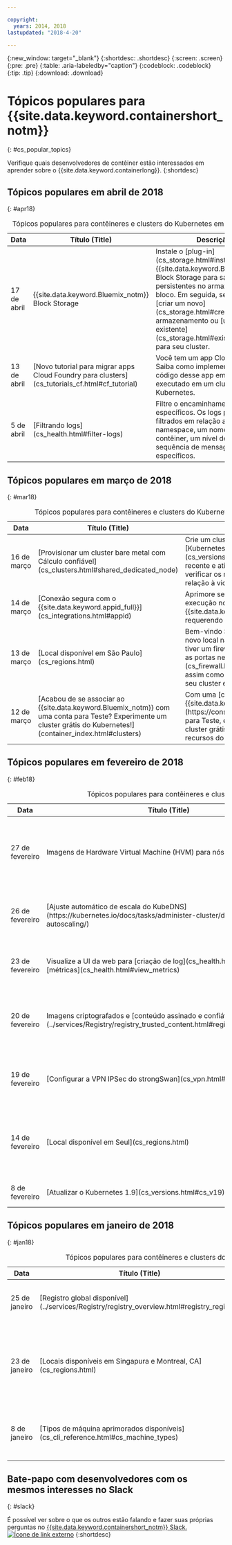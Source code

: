 ```yaml
---

copyright:
  years: 2014, 2018
lastupdated: "2018-4-20"

---
```


{:new_window: target="_blank"}
{:shortdesc: .shortdesc}
{:screen: .screen}
{:pre: .pre}
{:table: .aria-labeledby="caption"}
{:codeblock: .codeblock}
{:tip: .tip}
{:download: .download}


# Tópicos populares para {{site.data.keyword.containershort_notm}}
{: #cs_popular_topics}

Verifique quais desenvolvedores de contêiner estão interessados em aprender sobre o {{site.data.keyword.containerlong}}.
{:shortdesc}

## Tópicos populares em abril de 2018
{: #apr18}

<table summary="A tabela mostra tópicos populares. As linhas devem ser lidas da esquerda para a direita, com a data na coluna um, o título do recurso na coluna dois e uma descrição na coluna três.">
<caption>Tópicos populares para contêineres e clusters do Kubernetes em abril de 2018</caption>
<thead>
<th>Data</th>
<th>Título (Title)</th>
<th>Descrição</th>
</thead>
<tbody>
<tr>
<td>17 de abril</td>
<td>{{site.data.keyword.Bluemix_notm}} Block Storage</td>
<td>Instale o [plug-in](cs_storage.html#install_block) do {{site.data.keyword.Bluemix_notm}} Block Storage para salvar dados persistentes no armazenamento de bloco. Em seguida, será possível [criar um novo](cs_storage.html#create) bloco de armazenamento ou [usar um existente](cs_storage.html#existing_block) para seu cluster.</td>
</tr>
<tr>
<td>13 de abril</td>
<td>[Novo tutorial para migrar apps Cloud Foundry para clusters](cs_tutorials_cf.html#cf_tutorial)</td>
<td>Você tem um app Cloud Foundry? Saiba como implementar o mesmo código desse app em um contêiner executado em um cluster do Kubernetes.</td>
</tr>
<tr>
<td>5 de abril</td>
<td>[Filtrando logs](cs_health.html#filter-logs)</td>
<td>Filtre o encaminhamento dos logs específicos. Os logs podem ser filtrados em relação a um namespace, um nome de contêiner, um nível de log e uma sequência de mensagem específicos.</td>
</tr>
</tbody></table>

## Tópicos populares em março de 2018
{: #mar18}

<table summary="A tabela mostra tópicos populares. As linhas devem ser lidas da esquerda para a direita, com a data na coluna um, o título do recurso na coluna dois e uma descrição na coluna três.">
<caption>Tópicos populares para contêineres e clusters do Kubernetes em março de 2018</caption>
<thead>
<th>Data</th>
<th>Título (Title)</th>
<th>Descrição</th>
</thead>
<tbody>
<tr>
<td> 16 de março</td>
<td>[Provisionar um cluster bare metal com Cálculo confiável](cs_clusters.html#shared_dedicated_node)</td>
<td>Crie um cluster bare metal que execute o [Kubernetes versão 1.9](cs_versions.html#cs_v19) ou mais recente e ative o Cálculo confiável para verificar os nós do trabalhador com relação à violação.</td>
</tr>
<tr>
<td>14 de março</td>
<td>[Conexão segura com o {{site.data.keyword.appid_full}}](cs_integrations.html#appid)</td>
<td>Aprimore seus apps que estão em execução no {{site.data.keyword.containershort_notm}} requerendo que os usuários se conectem.</td>
</tr>
<tr>
<td>13 de março</td>
<td>[Local disponível em São Paulo](cs_regions.html)</td>
<td>Bem-vindo São Paulo, Brasil, como um novo local na região sul dos EUA. Se você tiver um firewall, certifique-se de [abrir as portas necessárias do firewall](cs_firewall.html#firewall) para esse local, assim como as outras na região em que seu cluster estiver.</td>
</tr>
<tr>
<td>12 de março</td>
<td>[Acabou de se associar ao {{site.data.keyword.Bluemix_notm}} com uma conta para Teste? Experimente um cluster grátis do Kubernetes!](container_index.html#clusters)</td>
<td>Com uma [conta do {{site.data.keyword.Bluemix_notm}}](https://console.bluemix.net/registration/) para Teste, é possível implementar 1 cluster grátis por 21 dias para testar os recursos do Kubernetes.</td>
</tr>
</tbody></table>

## Tópicos populares em fevereiro de 2018
{: #feb18}

<table summary="A tabela mostra tópicos populares. As linhas devem ser lidas da esquerda para a direita, com a data na coluna um, o título do recurso na coluna dois e uma descrição na coluna três.">
<caption>Tópicos populares para contêineres e clusters do Kubernetes em fevereiro de 2018</caption>
<thead>
<th>Data</th>
<th>Título (Title)</th>
<th>Descrição</th>
</thead>
<tbody>
<tr>
<td>27 de fevereiro</td>
<td>Imagens de Hardware Virtual Machine (HVM) para nós do trabalhador</td>
<td>Aumente o desempenho de E/S de suas cargas de trabalho com imagens de HVM. Ative em cada nó do trabalhador existente usando o [comando](cs_cli_reference.html#cs_worker_reload) `bx cs worker-reload` ou o [comando](cs_cli_reference.html#cs_worker_update) `bx cs worker-update`.</td>
</tr>
<tr>
<td>26 de fevereiro</td>
<td>[Ajuste automático de escala do KubeDNS](https://kubernetes.io/docs/tasks/administer-cluster/dns-horizontal-autoscaling/)</td>
<td>O KubeDNS agora é escalado com seu cluster conforme ele cresce. É possível ajustar as razões de ajuste de escala usando o comando a seguir: `kubectl -n kube-system edit cm kube-dns-autoscaler`.</td>
</tr>
<tr>
<td>23 de fevereiro</td>
<td>Visualize a UI da web para [criação de log](cs_health.html#view_logs) e [métricas](cs_health.html#view_metrics)</td>
<td>Visualize facilmente os dados de log e de métrica em seu cluster e seus componentes com uma UI da Web melhorada. Veja suas páginas de detalhes do cluster para obter acesso.</td>
</tr>
<tr>
<td>20 de fevereiro</td>
<td>Imagens criptografados e [conteúdo assinado e confiável](../services/Registry/registry_trusted_content.html#registry_trustedcontent)</td>
<td>No {{site.data.keyword.registryshort_notm}}, é possível assinar e criptografar imagens para assegurar sua integridade ao armazenar em seu namespace de registro. Construa contêineres usando somente conteúdo confiável.</td>
</tr>
<tr>
<td>19 de fevereiro</td>
<td>[Configurar a VPN IPSec do strongSwan](cs_vpn.html#vpn-setup)</td>
<td>Implemente rapidamente o gráfico Helm da VPN IPSec do strongSwan para conectar seu cluster do {{site.data.keyword.containershort_notm}} de forma segura a seu data center no local sem um Vyatta.</td>
</tr>
<tr>
<td>14 de fevereiro</td>
<td>[Local disponível em Seul](cs_regions.html)</td>
<td>No prazo dos Jogos Olímpicos, implemente um cluster do Kubernetes para Seul na região Norte AP. Se você tiver um firewall, certifique-se de [abrir as portas necessárias do firewall](cs_firewall.html#firewall) para esse local, assim como as outras na região em que seu cluster estiver.</td>
</tr>
<tr>
<td>8 de fevereiro</td>
<td>[Atualizar o Kubernetes 1.9](cs_versions.html#cs_v19)</td>
<td>Revise as mudanças feitas em seus clusters antes de atualizar o Kubernetes 1.9.</td>
</tr>
</tbody></table>

## Tópicos populares em janeiro de 2018
{: #jan18}

<table summary="A tabela mostra tópicos populares. As linhas devem ser lidas da esquerda para a direita, com a data na coluna um, o título do recurso na coluna dois e uma descrição na coluna três.">
<caption>Tópicos populares para contêineres e clusters do Kubernetes em janeiro de 2018</caption>
<thead>
<th>Data</th>
<th>Título (Title)</th>
<th>Descrição</th>
</thead>
<tbody>
<td>25 de janeiro</td>
<td>[Registro global disponível](../services/Registry/registry_overview.html#registry_regions)</td>
<td>Com o {{site.data.keyword.registryshort_notm}}, você pode usar o `registry.bluemix.net` global para puxar imagens públicas fornecidas pela IBM.</td>
</tr>
<tr>
<td>23 de janeiro</td>
<td>[Locais disponíveis em Singapura e Montreal, CA](cs_regions.html)</td>
<td>Singapura e Montreal são locais disponíveis nas regiões Norte AP e Leste dos EUA do {{site.data.keyword.containershort_notm}}. Se você tiver um firewall, certifique-se de [abrir a portas de firewall necessárias](cs_firewall.html#firewall) para esses locais, assim como os outros na região em que seu cluster está.</td>
</tr>
<tr>
<td>8 de janeiro</td>
<td>[Tipos de máquina aprimorados disponíveis](cs_cli_reference.html#cs_machine_types)</td>
<td>Os tipos de máquina da Série 2 incluem armazenamento SSD local e criptografia de disco. [Migre suas cargas de trabalho](cs_cluster_update.html#machine_type) para esses tipos de máquina para melhor desempenho e estabilidade.</td>
</tr>
</tbody></table>

## Bate-papo com desenvolvedores com os mesmos interesses no Slack
{: #slack}

É possível ver sobre o que os outros estão falando e fazer suas próprias perguntas no [{{site.data.keyword.containershort_notm}} Slack. ![Ícone de link externo](../icons/launch-glyph.svg "Ícone de link externo")](https://ibm-container-service.slack.com)
{:shortdesc}



